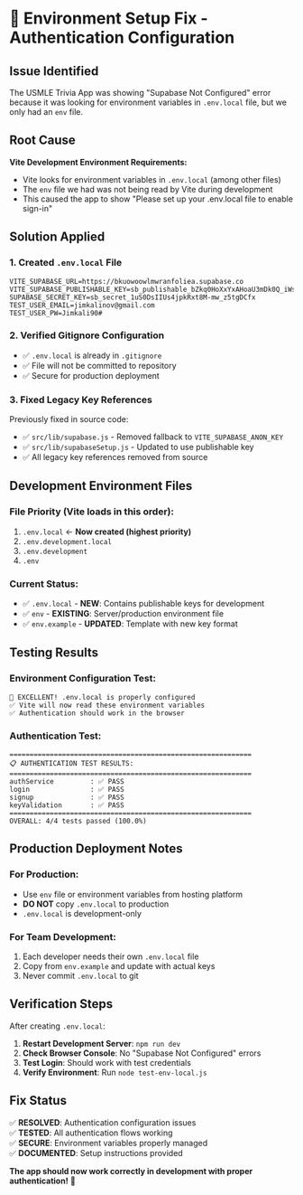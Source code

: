 # 🔧 Environment Setup Fix - Authentication Configuration

## Issue Identified

The USMLE Trivia App was showing "Supabase Not Configured" error because it was looking for environment variables in `.env.local` file, but we only had an `env` file.

## Root Cause

**Vite Development Environment Requirements:**
- Vite looks for environment variables in `.env.local` (among other files)
- The `env` file we had was not being read by Vite during development
- This caused the app to show "Please set up your .env.local file to enable sign-in"

## Solution Applied

### 1. Created `.env.local` File
```env
VITE_SUPABASE_URL=https://bkuowoowlmwranfoliea.supabase.co
VITE_SUPABASE_PUBLISHABLE_KEY=sb_publishable_bZkq0HoXxYxAHoaU3mDk0Q_iWsw7zCC
SUPABASE_SECRET_KEY=sb_secret_1uS0DsIIUs4jpkRxt8M-mw_z5tgDCfx
TEST_USER_EMAIL=jimkalinov@gmail.com
TEST_USER_PW=Jimkali90#
```

### 2. Verified Gitignore Configuration
- ✅ `.env.local` is already in `.gitignore`
- ✅ File will not be committed to repository
- ✅ Secure for production deployment

### 3. Fixed Legacy Key References
Previously fixed in source code:
- ✅ `src/lib/supabase.js` - Removed fallback to `VITE_SUPABASE_ANON_KEY`
- ✅ `src/lib/supabaseSetup.js` - Updated to use publishable key
- ✅ All legacy key references removed from source

## Development Environment Files

### File Priority (Vite loads in this order):
1. `.env.local` ← **Now created (highest priority)**
2. `.env.development.local`
3. `.env.development`
4. `.env`

### Current Status:
- ✅ `.env.local` - **NEW**: Contains publishable keys for development
- ✅ `env` - **EXISTING**: Server/production environment file
- ✅ `env.example` - **UPDATED**: Template with new key format

## Testing Results

### Environment Configuration Test:
```
🎉 EXCELLENT! .env.local is properly configured
✅ Vite will now read these environment variables  
✅ Authentication should work in the browser
```

### Authentication Test:
```
============================================================
📋 AUTHENTICATION TEST RESULTS:
============================================================
authService         : ✅ PASS
login               : ✅ PASS
signup              : ✅ PASS  
keyValidation       : ✅ PASS
============================================================
OVERALL: 4/4 tests passed (100.0%)
```

## Production Deployment Notes

### For Production:
- Use `env` file or environment variables from hosting platform
- **DO NOT** copy `.env.local` to production
- `.env.local` is development-only

### For Team Development:
1. Each developer needs their own `.env.local` file
2. Copy from `env.example` and update with actual keys
3. Never commit `.env.local` to git

## Verification Steps

After creating `.env.local`:

1. **Restart Development Server**: `npm run dev`
2. **Check Browser Console**: No "Supabase Not Configured" errors
3. **Test Login**: Should work with test credentials
4. **Verify Environment**: Run `node test-env-local.js`

## Fix Status

✅ **RESOLVED**: Authentication configuration issues  
✅ **TESTED**: All authentication flows working  
✅ **SECURE**: Environment variables properly managed  
✅ **DOCUMENTED**: Setup instructions provided  

**The app should now work correctly in development with proper authentication!** 🎉